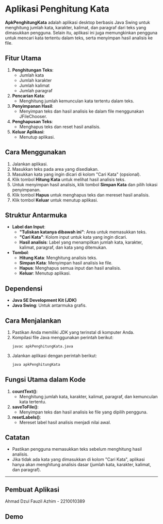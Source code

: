 # Aplikasi Penghitung Kata
 
**ApkPenghitungKata** adalah aplikasi desktop berbasis Java Swing untuk menghitung jumlah kata, karakter, kalimat, dan paragraf dari teks yang dimasukkan pengguna. Selain itu, aplikasi ini juga memungkinkan pengguna untuk mencari kata tertentu dalam teks, serta menyimpan hasil analisis ke file.

## Fitur Utama
1. **Penghitungan Teks**:
   - Jumlah kata
   - Jumlah karakter
   - Jumlah kalimat
   - Jumlah paragraf
2. **Pencarian Kata**:
   - Menghitung jumlah kemunculan kata tertentu dalam teks.
3. **Penyimpanan Hasil**:
   - Menyimpan teks dan hasil analisis ke dalam file menggunakan JFileChooser.
4. **Penghapusan Teks**:
   - Menghapus teks dan reset hasil analisis.
5. **Keluar Aplikasi**:
   - Menutup aplikasi.

## Cara Menggunakan
1. Jalankan aplikasi.
2. Masukkan teks pada area yang disediakan.
3. Masukkan kata yang ingin dicari di kolom "Cari Kata" (opsional).
4. Klik tombol **Hitung Kata** untuk melihat hasil analisis teks.
5. Untuk menyimpan hasil analisis, klik tombol **Simpan Kata** dan pilih lokasi penyimpanan.
6. Klik tombol **Hapus** untuk menghapus teks dan mereset hasil analisis.
7. Klik tombol **Keluar** untuk menutup aplikasi.

## Struktur Antarmuka
- **Label dan Input**:
  - **"Tuliskan katanya dibawah ini"**: Area untuk memasukkan teks.
  - **"Cari Kata"**: Kolom input untuk kata yang ingin dicari.
  - **Hasil analisis**: Label yang menampilkan jumlah kata, karakter, kalimat, paragraf, dan kata yang ditemukan.
- **Tombol**:
  - **Hitung Kata**: Menghitung analisis teks.
  - **Simpan Kata**: Menyimpan hasil analisis ke file.
  - **Hapus**: Menghapus semua input dan hasil analisis.
  - **Keluar**: Menutup aplikasi.

## Dependensi
- **Java SE Development Kit (JDK)**
- **Java Swing**: Untuk antarmuka grafis.

## Cara Menjalankan
1. Pastikan Anda memiliki JDK yang terinstal di komputer Anda.
2. Kompilasi file Java menggunakan perintah berikut:
   ```bash
   javac apkPenghitungKata.java
   ```
3. Jalankan aplikasi dengan perintah berikut:
   ```bash
   java apkPenghitungKata
   ```

## Fungsi Utama dalam Kode
1. **countText()**:
   - Menghitung jumlah kata, karakter, kalimat, paragraf, dan kemunculan kata tertentu.
2. **saveToFile()**:
   - Menyimpan teks dan hasil analisis ke file yang dipilih pengguna.
3. **resetLabels()**:
   - Mereset label hasil analisis menjadi nilai awal.

## Catatan
- Pastikan pengguna memasukkan teks sebelum menghitung hasil analisis.
- Jika tidak ada kata yang dimasukkan di kolom "Cari Kata", aplikasi hanya akan menghitung analisis dasar (jumlah kata, karakter, kalimat, dan paragraf).

---

## Pembuat Aplikasi
Ahmad Dzul Fauzil Azhim - 2210010389

## Demo


